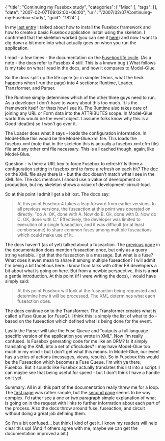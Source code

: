 {
	"title": "Continuing my Fusebox study",
	"categories": [
		"Misc"
	],
	"tags": [],
	"date": "2007-02-07T09:02:00+06:00",
	"url": "/2007/02/07/Continuing-my-Fusebox-study",
	"guid": "1824"
}

In my <a href="http://ray.camdenfamily.com/index.cfm/2007/2/5/Installing-Fusebox">last entry</a> I talked about how to install the Fusebox framework and how to create a basic Fusebox application install using the skeleton. I confirmed that the skeleton worked (you can see it <a href="http://ray.camdenfamily.com/skeleton">here</a>) and now I want to dig down a bit more into what actually goes on when you run the application.

I read - a few times - the documentation on the <a href="http://www.fusebox.org/index.cfm?fuseaction=documentation.Fusebox4Lifecycle">Fusebox life cycle</a>. (As a note - the docs refer to Fusebox 4 still. This is a known bug.) What follows is my take on what I read in the docs, and how it compares to Model-Glue.
<!--more-->
So the docs split up the life cycle (or in simpler terms, what the heck happens when I run the page) into 4 sections: Runtime, Loader, Transformer, and Parser.

The Runtime simply determines which of the other three guys need to run. As a developer I don't have to worry about this too much. It is the framework itself (or thats how I see it). The Runtime also takes care of joining any URL or Form data into the ATTRIBUTES scope. In Model-Glue world this would be the event object. I assume folks know why this is a Good Idea(tm) so I won't go over it.

The Loader does what it says - loads the configuration information. In Model-Glue this would be the Model-Glue.xml file. This loads the fusebox.xml (note that in the skeleton this is actually a fusebox.xml.cfm file) file and any other xml file necessary. This is all cached though, again, like Model-Glue. 

Question - is there a URL key to force Fusebox to refresh? Is there a configuration setting in fusebox.xml to force a refresh on each hit? The <a href="http://www.fusebox.org/index.cfm?fuseaction=documentation.FuseboxXML">doc</a> on the XML file says there is - but the doc doesn't match what I see in the XML file. The doc mentions I should use a value of development or production, but my skeleton shows a value of development-circuit-load. 

So at this point I admit I get a bit lost. The docs say:

<blockquote>
At this point Fusebox 4 takes a leap forward from earlier versions. In all previous versions, the fuseaction at this point was operated on directly: "do A. OK, done with A. Now do B. Ok, done with B. Now do C. OK, done with C." Effectively, the developer was limited to execution of a single fuseaction, and it was difficult (or at least cumbersome) to share common fuses among multiple fuseactions which could make use of it.
</blockquote>

The docs haven't (as of yet) talked about a fuseaction. The <a href="http://www.fusebox.org/index.cfm?fuseaction=documentation.TheBasics">previous page</a> in the documentation does mention fuseaction once, but only as a query string variable. I get that the fuseaction is a message. But what is a fuse? What does it even mean to share it among multiple fuseaction? I will admit I'm being a bit facetious here. I know from talks with other FB developers a bit about what is going on here. But from a newbie perspective, this is a <b>not</b> a gentle introduction. At this point (if I were writing the docs), I would have simply said:

<blockquote>
At this point Fusebox will look at the fuseaction being requested and determine how it will be processed. The XML determines what each fuseaction does. 
</blockquote>

The docs continue on to the Transformer. The Transformer creates what is called a Fuse Queue (or FuseQ). I think this is simply the list of what to do - based on the fuseaction which defined what is being done for the event. 

Lastly the Parser will take the Fuse Queue and "outputs a full language-specific version of the application you wrote in XML". Now I'm really confused. Is Fusebox generating code for me like an ORM? Is it simply translating the XML into a set of cfincludes? I may have Model-Glue too much in my mind - but I don't get what this means. In Model-Glue, our event has a series of actions (messages, views, results). So in Fusebox this would be the Fuseaction which becomes a Fuse Queue. I'm with ya there, Fusebox. But it sounds like Fusebox actually translates this list into a script. I can maybe see that being useful for speed - but I don't think I have a handle on it yet.

Summary: All in all this part of the documentation really threw me for a loop. The <a href="http://www.fusebox.org/index.cfm?fuseaction=documentation.TheBasics">first page</a> was rather simple, but the <a href="http://www.fusebox.org/index.cfm?fuseaction=documentation.Fusebox4Lifecycle">second page</a> seems to be way complex. I'd rather see a one or two paragraph simple explanation of what is going on in the request with links to further information about each part of the process. Also the docs throw around fuse, fuseaction, and circuit without doing a great job defining them. 

So I'm a bit confused... but think I kind of get it. I know my readers will help clear this up! (And if others agree with me, maybe we can get the documentation improved a bit.)